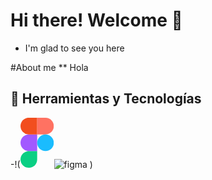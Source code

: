 # Hi there! Welcome 👋
- I'm glad to see you here



#About me 
** Hola

## 🔧 Herramientas y Tecnologías
-!(<svg width="54" height="80" viewBox="0 0 54 80" fill="none" xmlns="http://www.w3.org/2000/svg"><g clip-path="url(#figma__clip0_912_3)"><path d="M13.3333 80.0002C20.6933 80.0002 26.6667 74.0268 26.6667 66.6668V53.3335H13.3333C5.97333 53.3335 0 59.3068 0 66.6668C0 74.0268 5.97333 80.0002 13.3333 80.0002Z" fill="#0ACF83"/><path d="M0 39.9998C0 32.6398 5.97333 26.6665 13.3333 26.6665H26.6667V53.3332H13.3333C5.97333 53.3332 0 47.3598 0 39.9998Z" fill="#A259FF"/><path d="M0 13.3333C0 5.97333 5.97333 0 13.3333 0H26.6667V26.6667H13.3333C5.97333 26.6667 0 20.6933 0 13.3333Z" fill="#F24E1E"/><path d="M26.6667 0H40.0001C47.3601 0 53.3334 5.97333 53.3334 13.3333C53.3334 20.6933 47.3601 26.6667 40.0001 26.6667H26.6667V0Z" fill="#FF7262"/><path d="M53.3334 39.9998C53.3334 47.3598 47.3601 53.3332 40.0001 53.3332C32.6401 53.3332 26.6667 47.3598 26.6667 39.9998C26.6667 32.6398 32.6401 26.6665 40.0001 26.6665C47.3601 26.6665 53.3334 32.6398 53.3334 39.9998Z" fill="#1ABCFE"/></g><defs><clipPath id="figma__clip0_912_3"><rect width="53.3333" height="80" fill="white"/></clipPath></defs></svg>![figma](https://github.com/user-attachments/assets/6708d3d2-7381-40b3-adae-73ebde05c4de)
)
<!--
**luisart3/luisart3** is a ✨ _special_ ✨ repository because its `README.md` (this file) appears on your GitHub profile.

Here are some ideas to get you started:

- 🔭 I’m currently working on ...
- 🌱 I’m currently learning ...
- 👯 I’m looking to collaborate on ...
- 🤔 I’m looking for help with ...
- 💬 Ask me about ...
- 📫 How to reach me: ...
- 😄 Pronouns: ...
- ⚡ Fun fact: ...
-->
